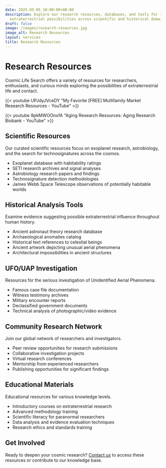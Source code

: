 ```yaml
---
date: 2025-05-05 10:00:00+00:00
description: Explore our research resources, databases, and tools for investigating
  extraterrestrial possibilities across scientific and historical domains
draft: false
image: /images/research-resources.jpg
image_alt: Research Resources
layout: services
title: Research Resources
---
```


# Research Resources

Cosmic Life Search offers a variety of resources for researchers, enthusiasts, and curious minds exploring the possibilities of extraterrestrial life and contact.


{{< youtube UPJdyJVceDY "My Favorite [FREE] Multifamily Market Research Resources - YouTube" >}}

{{< youtube 8pkMWOOnxfA "Aging Research Resources: Aging Research Biobank - YouTube" >}}

## Scientific Resources

Our curated scientific resources focus on exoplanet research, astrobiology, and the search for technosignatures across the cosmos.

- Exoplanet database with habitability ratings
- SETI research archives and signal analyses
- Astrobiology research papers and findings
- Technosignature detection methodologies
- James Webb Space Telescope observations of potentially habitable worlds

## Historical Analysis Tools

Examine evidence suggesting possible extraterrestrial influence throughout human history.

- Ancient astronaut theory research database
- Archaeological anomalies catalog
- Historical text references to celestial beings
- Ancient artwork depicting unusual aerial phenomena
- Architectural impossibilities in ancient structures

## UFO/UAP Investigation

Resources for the serious investigation of Unidentified Aerial Phenomena.

- Famous case file documentation
- Witness testimony archives
- Military encounter reports
- Declassified government documents
- Technical analysis of photographic/video evidence

## Community Research Network

Join our global network of researchers and investigators.

- Peer review opportunities for research submissions
- Collaborative investigation projects
- Virtual research conferences
- Mentorship from experienced researchers
- Publishing opportunities for significant findings

## Educational Materials

Educational resources for various knowledge levels.

- Introductory courses on extraterrestrial research
- Advanced methodology training
- Scientific literacy for paranormal researchers
- Data analysis and evidence evaluation techniques
- Research ethics and standards training

## Get Involved

Ready to deepen your cosmic research? [Contact us](/contact) to access these resources or contribute to our knowledge base.
